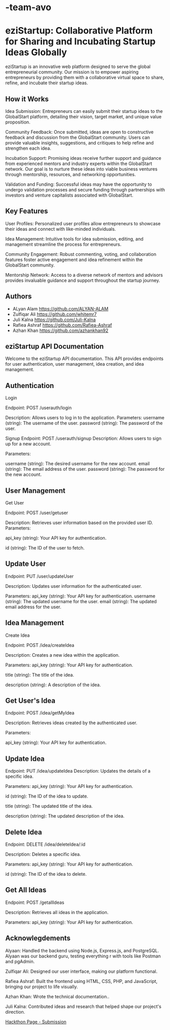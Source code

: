 # -team-avo

# eziStartup: Collaborative Platform for Sharing and Incubating Startup Ideas Globally

eziStartup is an innovative web platform designed to serve the global entrepreneurial community. Our mission is to empower aspiring entrepreneurs by providing them with a collaborative virtual space to share, refine, and incubate their startup ideas.

 ## How it Works
Idea Submission: Entrepreneurs can easily submit their startup ideas to the GlobalStart platform, detailing their vision, target market, and unique value proposition.

Community Feedback: Once submitted, ideas are open to constructive feedback and discussion from the GlobalStart community. Users can provide valuable insights, suggestions, and critiques to help refine and strengthen each idea.

Incubation Support: Promising ideas receive further support and guidance from experienced mentors and industry experts within the GlobalStart network. Our goal is to nurture these ideas into viable business ventures through mentorship, resources, and networking opportunities.

Validation and Funding: Successful ideas may have the opportunity to undergo validation processes and secure funding through partnerships with investors and venture capitalists associated with GlobalStart.

## Key Features
User Profiles: Personalized user profiles allow entrepreneurs to showcase their ideas and connect with like-minded individuals.

Idea Management: Intuitive tools for idea submission, editing, and management streamline the process for entrepreneurs.

Community Engagement: Robust commenting, voting, and collaboration features foster active engagement and idea refinement within the GlobalStart community.

Mentorship Network: Access to a diverse network of mentors and advisors provides invaluable guidance and support throughout the startup journey.



## Authors


- ALyan Alam  https://github.com/ALYAN-ALAM
- Zulfiqar Ali  https://github.com/whitemr7
- Juli Kalna  https://github.com/Juli-Kalna
-   Rafiea Ashraf  https://github.com/Rafiea-Ashraf
-  Azhan Khan  https://github.com/azhankhan92


## eziStartup API Documentation
Welcome to the eziStartup API documentation. This API provides endpoints for user authentication, user management, idea creation, and idea management.

## Authentication

Login

Endpoint: POST /userauth/login

Description: Allows users to log in to the application.
Parameters:
username (string): The username of the user.
password (string): The password of the user.

Signup
Endpoint: POST /userauth/signup
Description: Allows users to sign up for a new account.

Parameters:

username (string): The desired username for the new account.
email (string): The email address of the user.
password (string): The password for the new account.

## User Management

Get User

Endpoint: POST /user/getuser

Description: Retrieves user information based on the provided user ID.
Parameters:

api_key (string): Your API key for authentication.

id (string): The ID of the user to fetch.

## Update User

Endpoint: PUT /user/updateUser

Description: Updates user information for the authenticated user.

Parameters:
api_key (string): Your API key for authentication.
username (string): The updated username for the user.
email (string): The updated email address for the user.

 ## Idea Management
 
Create Idea

Endpoint: POST /idea/createIdea

Description: Creates a new idea within the application.

Parameters:
api_key (string): Your API key for authentication.

title (string): The title of the idea.

description (string): A description of the idea.

 ## Get User's Idea
 
Endpoint: POST /idea/getMyIdea

Description: Retrieves ideas created by the authenticated user.

Parameters:

api_key (string): Your API key for authentication.

## Update Idea
Endpoint: PUT /idea/updateIdea
Description: Updates the details of a specific idea.

Parameters:
api_key (string): Your API key for authentication.

id (string): The ID of the idea to update.

title (string): The updated title of the idea.

description (string): The updated description of the idea.

## Delete Idea

Endpoint: DELETE /idea/deleteIdea/:id

Description: Deletes a specific idea.

Parameters:
api_key (string): Your API key for authentication.

id (string): The ID of the idea to delete.

## Get All Ideas
Endpoint: POST /getallIdeas

Description: Retrieves all ideas in the application.

Parameters:
api_key (string): Your API key for authentication.


## Acknowlegdements


Alyaan: Handled the backend using Node.js, Express.js, and PostgreSQL. Alyaan was our backend guru, testing everything r with tools like Postman and pgAdmin.

Zulfiqar Ali: Designed our user interface, making our platform functional.

Rafiea Ashraf: Built the frontend using HTML, CSS, PHP, and JavaScript, bringing our project to life visually.

Azhan Khan: Wrote the technical documentation..

Juli Kalna: Contributed ideas and research that helped shape our project's direction.
 
[Hackthon Page - Submission ](https://devpost.com/software/ezistartup)

